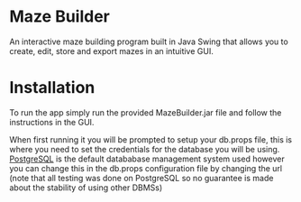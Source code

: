 # Maze Builder
An interactive maze building program built in Java Swing that allows you to create, edit, store and export mazes in an intuitive GUI.

# Installation
To run the app simply run the provided MazeBuilder.jar file and follow the instructions in the GUI. 

When first running it you will be prompted to setup your db.props file, this is where you need to set the credentials for the database you will be using. 
[PostgreSQL](https://www.postgresql.org/download/) is the default datababase management system used however you can change this in the db.props configuration file by changing the url 
(note that all testing was done on PostgreSQL so no guarantee is made about the stability of using other DBMSs)

